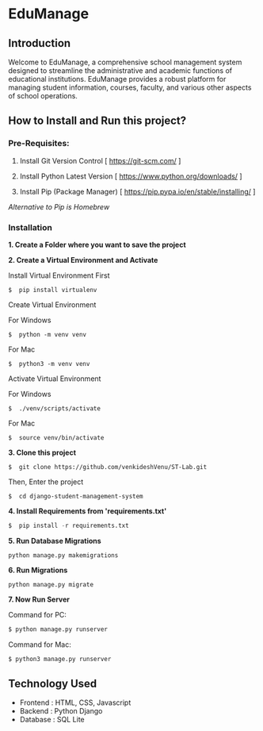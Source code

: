# EduManage

## Introduction
Welcome to EduManage, a comprehensive school management system designed to streamline the administrative and academic functions of educational institutions. EduManage provides a robust platform for managing student information, courses, faculty, and various other aspects of school operations.


## How to Install and Run this project?

### Pre-Requisites:
1. Install Git Version Control
[ https://git-scm.com/ ]

2. Install Python Latest Version
[ https://www.python.org/downloads/ ]

3. Install Pip (Package Manager)
[ https://pip.pypa.io/en/stable/installing/ ]

*Alternative to Pip is Homebrew*

### Installation
**1. Create a Folder where you want to save the project**

**2. Create a Virtual Environment and Activate**

Install Virtual Environment First
```
$  pip install virtualenv
```

Create Virtual Environment

For Windows
```
$  python -m venv venv
```
For Mac
```
$  python3 -m venv venv
```

Activate Virtual Environment

For Windows
```
$  ./venv/scripts/activate
```

For Mac
```
$  source venv/bin/activate
```

**3. Clone this project**
```
$  git clone https://github.com/venkideshVenu/ST-Lab.git
```

Then, Enter the project
```
$  cd django-student-management-system
```

**4. Install Requirements from 'requirements.txt'**
```python
$  pip install -r requirements.txt
```

**5. Run Database Migrations**

```
python manage.py makemigrations
```
**6. Run Migrations**

```
python manage.py migrate
```

**7. Now Run Server**

Command for PC:
```python
$ python manage.py runserver
```

Command for Mac:
```python
$ python3 manage.py runserver
```

## Technology Used
* Frontend : HTML, CSS, Javascript
* Backend : Python Django
* Database : SQL Lite
